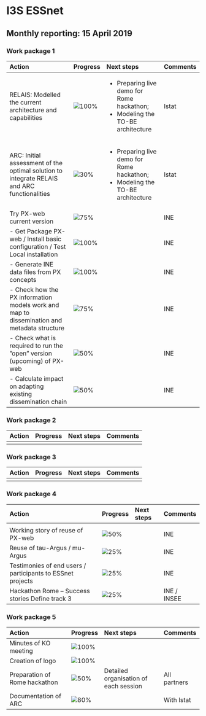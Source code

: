 # I3S ESSnet

## Monthly reporting: 15 April 2019

### Work package 1

| Action  | Progress | Next steps | Comments |
|:--|:--|:--|:--|
| RELAIS: Modelled the current architecture and capabilities | ![100%](http://progressed.io/bar/100) | <ul><li>Preparing live demo for Rome hackathon;</li><li>Modeling the TO-BE architecture</li></ul> | Istat |
| ARC: Initial assessment of the optimal solution to integrate RELAIS and ARC functionalities | ![30%](http://progressed.io/bar/30) |  <ul><li>Preparing live demo for Rome hackathon;</li><li>Modeling the TO-BE architecture</li></ul> | Istat |
| Try PX-web current version | ![75%](http://progressed.io/bar/75) |  | INE |
| - Get Package PX-web / Install basic configuration / Test Local installation | ![100%](http://progressed.io/bar/100) |  | INE |
| - Generate INE data files from PX concepts | ![100%](http://progressed.io/bar/100) |  | INE |
| - Check how the PX information models work and map to dissemination and metadata structure | ![75%](http://progressed.io/bar/75) |  | INE |
| - Check what is required to run the ”open” version (upcoming) of PX-web | ![50%](http://progressed.io/bar/50) |  | INE |
| - Calculate impact on adapting existing dissemination chain | ![50%](http://progressed.io/bar/50) |  | INE |


### Work package 2

| Action  | Progress | Next steps | Comments |
|:--|:--|:--|:--|
|  |  |  |  |


### Work package 3

| Action  | Progress | Next steps | Comments |
|:--|:--|:--|:--|
|  |  |  |  |


### Work package 4

| Action  | Progress | Next steps | Comments |
|:--|:--|:--|:--|
|  |  |  |  |
| Working story of reuse of PX-web | ![50%](http://progressed.io/bar/50) |  | INE |
| Reuse of tau-Argus / mu-Argus | ![25%](http://progressed.io/bar/25) |  | INE |
| Testimonies of end users / participants to ESSnet projects | ![25%](http://progressed.io/bar/25) |  | INE |
| Hackathon Rome – Success stories Define track 3 | ![25%](http://progressed.io/bar/25) |  | INE / INSEE |


### Work package 5

| Action  | Progress | Next steps | Comments |
|:--|:--|:--|:--|
| Minutes of KO meeting | ![100%](http://progressed.io/bar/100) |  |  |
| Creation of logo | ![100%](http://progressed.io/bar/100) |  |  |
| Preparation of Rome hackathon | ![50%](http://progressed.io/bar/50) | Detailed organisation of each session | All partners |
| Documentation of ARC | ![80%](http://progressed.io/bar/80) |  | With Istat |

